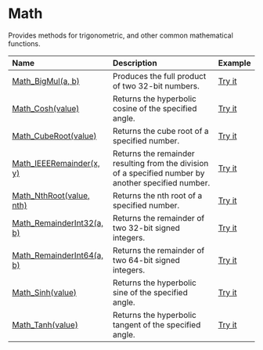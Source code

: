 # Math

Provides methods for trigonometric, and other common mathematical functions.

| Name | Description | Example |
| :--- | :---------- | :------ |
| [Math_BigMul(a, b)](/math-bigmul) | Produces the full product of two 32-bit numbers. | [Try it]()|
| [Math_Cosh(value)](/math-cosh) | Returns the hyperbolic cosine of the specified angle. | [Try it]()|
| [Math_CubeRoot(value)](/math-cube-root) | Returns the cube root of a specified number. | [Try it]()|
| [Math_IEEERemainder(x, y)](/math-cube-root) | Returns the remainder resulting from the division of a specified number by another specified number. | [Try it]()|
| [Math_NthRoot(value, nth)](/math-nth-root) | Returns the nth root of a specified number. | [Try it]()|
| [Math_RemainderInt32(a, b)](/math-remainder-int32) | Returns the remainder of two 32-bit signed integers. | [Try it]()|
| [Math_RemainderInt64(a, b)](/math-remainder-int32) | Returns the remainder of two 64-bit signed integers. | [Try it]()|
| [Math_Sinh(value)](/math-sinh) | Returns the hyperbolic sine of the specified angle. | [Try it]()|
| [Math_Tanh(value)](/math-sinh) | Returns the hyperbolic tangent of the specified angle. | [Try it]()|
